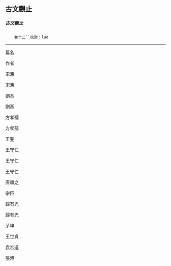 

## 古文觀止

##### 古文觀止
　　`卷十二``校對：luo`

* * *

篇名

作者

宋濂

宋濂

劉基

劉基

方孝孺

方孝孺

王鏊

王守仁

王守仁

王守仁

唐順之

宗臣

歸有光

歸有光

茅坤

王世貞

袁宏道

張溥

